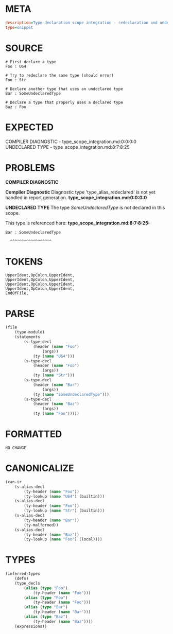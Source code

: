 # META
~~~ini
description=Type declaration scope integration - redeclaration and undeclared type errors
type=snippet
~~~
# SOURCE
~~~roc
# First declare a type
Foo : U64

# Try to redeclare the same type (should error)
Foo : Str

# Declare another type that uses an undeclared type
Bar : SomeUndeclaredType

# Declare a type that properly uses a declared type
Baz : Foo
~~~
# EXPECTED
COMPILER DIAGNOSTIC - type_scope_integration.md:0:0:0:0
UNDECLARED TYPE - type_scope_integration.md:8:7:8:25
# PROBLEMS
**COMPILER DIAGNOSTIC**

**Compiler Diagnostic**
Diagnostic type 'type_alias_redeclared' is not yet handled in report generation.
**type_scope_integration.md:0:0:0:0**

**UNDECLARED TYPE**
The type _SomeUndeclaredType_ is not declared in this scope.

This type is referenced here:
**type_scope_integration.md:8:7:8:25:**
```roc
Bar : SomeUndeclaredType
```
      ^^^^^^^^^^^^^^^^^^


# TOKENS
~~~zig
UpperIdent,OpColon,UpperIdent,
UpperIdent,OpColon,UpperIdent,
UpperIdent,OpColon,UpperIdent,
UpperIdent,OpColon,UpperIdent,
EndOfFile,
~~~
# PARSE
~~~clojure
(file
	(type-module)
	(statements
		(s-type-decl
			(header (name "Foo")
				(args))
			(ty (name "U64")))
		(s-type-decl
			(header (name "Foo")
				(args))
			(ty (name "Str")))
		(s-type-decl
			(header (name "Bar")
				(args))
			(ty (name "SomeUndeclaredType")))
		(s-type-decl
			(header (name "Baz")
				(args))
			(ty (name "Foo")))))
~~~
# FORMATTED
~~~roc
NO CHANGE
~~~
# CANONICALIZE
~~~clojure
(can-ir
	(s-alias-decl
		(ty-header (name "Foo"))
		(ty-lookup (name "U64") (builtin)))
	(s-alias-decl
		(ty-header (name "Foo"))
		(ty-lookup (name "Str") (builtin)))
	(s-alias-decl
		(ty-header (name "Bar"))
		(ty-malformed))
	(s-alias-decl
		(ty-header (name "Baz"))
		(ty-lookup (name "Foo") (local))))
~~~
# TYPES
~~~clojure
(inferred-types
	(defs)
	(type_decls
		(alias (type "Foo")
			(ty-header (name "Foo")))
		(alias (type "Foo")
			(ty-header (name "Foo")))
		(alias (type "Bar")
			(ty-header (name "Bar")))
		(alias (type "Baz")
			(ty-header (name "Baz"))))
	(expressions))
~~~

